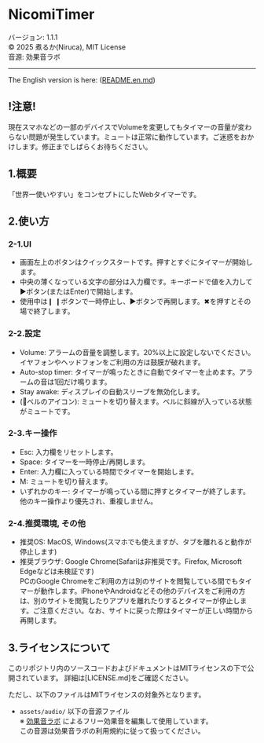 # NicomiTimer
バージョン: 1.1.1  
©︎ 2025 煮るか(Niruca), MIT License  
音源: 効果音ラボ  
  
  
-------------------------------
The English version is here: ([README.en.md](https://github.com/niruca6/nicomitimer/blob/main/README.en.md))  
  

## !注意!
現在スマホなどの一部のデバイスでVolumeを変更してもタイマーの音量が変わらない問題が発生しています。ミュートは正常に動作しています。ご迷惑をおかけします。修正までしばらくお待ちください。  
  

## 1.概要
「世界一使いやすい」をコンセプトにしたWebタイマーです。  
  

## 2.使い方
### 2-1.UI
- 画面左上のボタンはクイックスタートです。押すとすぐにタイマーが開始します。  
- 中央の薄くなっている文字の部分は入力欄です。キーボードで値を入力して▶︎ボタン(またはEnter)で開始します。
- 使用中は❙ ❙ボタンで一時停止し、▶︎ボタンで再開します。✖︎を押すとその場で終了します。

### 2-2.設定
- Volume: アラームの音量を調整します。20%以上に設定しないでください。イヤフォンやヘッドフォンをご利用の方は鼓膜が破れます。  
- Auto-stop timer: タイマーが鳴ったときに自動でタイマーを止めます。アラームの音は1回だけ鳴ります。
- Stay awake: ディスプレイの自動スリープを無効化します。
- (🔔ベルのアイコン): ミュートを切り替えます。ベルに斜線が入っている状態がミュートです。

### 2-3.キー操作
- Esc: 入力欄をリセットします。  
- Space: タイマーを一時停止/再開します。  
- Enter: 入力欄に入っている時間でタイマーを開始します。  
- M: ミュートを切り替えます。
- いずれかのキー: タイマーが鳴っている間に押すとタイマーが終了します。他のキー操作より優先され、重複しません。  
  
### 2-4.推奨環境, その他
- 推奨OS: MacOS, Windows(スマホでも使えますが、タブを離れると動作が停止します)  
- 推奨ブラウザ: Google Chrome(Safariは非推奨です。Firefox, Microsoft Edgeなどは未検証です)  
PCのGoogle Chromeをご利用の方は別のサイトを閲覧している間でもタイマーが動作します。iPhoneやAndroidなどその他のデバイスをご利用の方は、別のサイトを閲覧したりアプリを離れたりするとタイマーが停止します。ご注意ください。なお、サイトに戻った際はタイマーが正しい時間から再開します。  
  
  
## 3.ライセンスについて
このリポジトリ内のソースコードおよびドキュメントはMITライセンスの下で公開されています。
詳細は[LICENSE.md]をご確認ください。  

ただし、以下のファイルはMITライセンスの対象外となります。
- `assets/audio/` 以下の音源ファイル  
  ※ [効果音ラボ](https://soundeffect-lab.info/) によるフリー効果音を編集して使用しています。  
  この音源は効果音ラボの利用規約に従って扱ってください。
